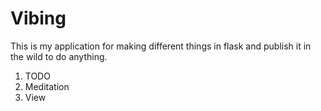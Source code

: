 # Vibing

This is my application for making different things in flask and publish it in the wild to do anything.

1. TODO
2. Meditation
3. View 
